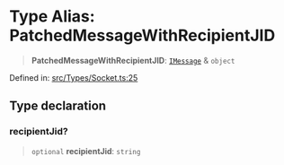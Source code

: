 # Type Alias: PatchedMessageWithRecipientJID

> **PatchedMessageWithRecipientJID**: [`IMessage`](../namespaces/proto/interfaces/IMessage.md) & `object`

Defined in: [src/Types/Socket.ts:25](https://github.com/Fokusdotid/bail/blob/cf6cc85134e12081bc635cea02cc0eee74033a81/src/Types/Socket.ts#L25)

## Type declaration

### recipientJid?

> `optional` **recipientJid**: `string`
